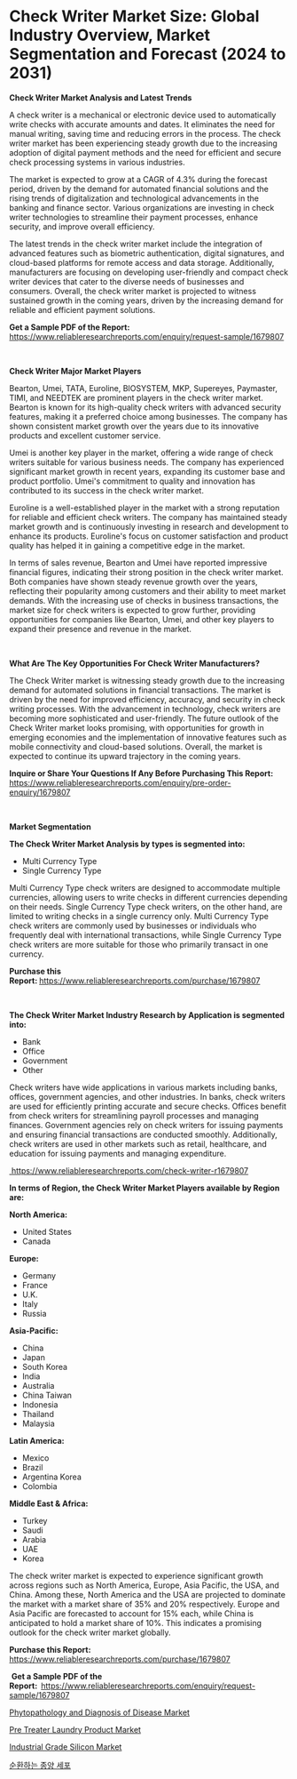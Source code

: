 <p><h1>Check Writer Market Size: Global Industry Overview, Market Segmentation and Forecast (2024 to 2031)</h1></p><p><strong>Check Writer Market Analysis and Latest Trends</strong></p>
<p><p>A check writer is a mechanical or electronic device used to automatically write checks with accurate amounts and dates. It eliminates the need for manual writing, saving time and reducing errors in the process. The check writer market has been experiencing steady growth due to the increasing adoption of digital payment methods and the need for efficient and secure check processing systems in various industries. </p><p>The market is expected to grow at a CAGR of 4.3% during the forecast period, driven by the demand for automated financial solutions and the rising trends of digitalization and technological advancements in the banking and finance sector. Various organizations are investing in check writer technologies to streamline their payment processes, enhance security, and improve overall efficiency. </p><p>The latest trends in the check writer market include the integration of advanced features such as biometric authentication, digital signatures, and cloud-based platforms for remote access and data storage. Additionally, manufacturers are focusing on developing user-friendly and compact check writer devices that cater to the diverse needs of businesses and consumers. Overall, the check writer market is projected to witness sustained growth in the coming years, driven by the increasing demand for reliable and efficient payment solutions.</p></p>
<p><strong>Get a Sample PDF of the Report:&nbsp;</strong> <a href="https://www.reliableresearchreports.com/enquiry/request-sample/1679807">https://www.reliableresearchreports.com/enquiry/request-sample/1679807</a></p>
<p>&nbsp;</p>
<p><strong>Check Writer Major Market Players</strong></p>
<p><p>Bearton, Umei, TATA, Euroline, BIOSYSTEM, MKP, Supereyes, Paymaster, TIMI, and NEEDTEK are prominent players in the check writer market. Bearton is known for its high-quality check writers with advanced security features, making it a preferred choice among businesses. The company has shown consistent market growth over the years due to its innovative products and excellent customer service.</p><p>Umei is another key player in the market, offering a wide range of check writers suitable for various business needs. The company has experienced significant market growth in recent years, expanding its customer base and product portfolio. Umei's commitment to quality and innovation has contributed to its success in the check writer market.</p><p>Euroline is a well-established player in the market with a strong reputation for reliable and efficient check writers. The company has maintained steady market growth and is continuously investing in research and development to enhance its products. Euroline's focus on customer satisfaction and product quality has helped it in gaining a competitive edge in the market.</p><p>In terms of sales revenue, Bearton and Umei have reported impressive financial figures, indicating their strong position in the check writer market. Both companies have shown steady revenue growth over the years, reflecting their popularity among customers and their ability to meet market demands. With the increasing use of checks in business transactions, the market size for check writers is expected to grow further, providing opportunities for companies like Bearton, Umei, and other key players to expand their presence and revenue in the market.</p></p>
<p>&nbsp;</p>
<p><strong>What Are The Key Opportunities For Check Writer Manufacturers?</strong></p>
<p><p>The Check Writer market is witnessing steady growth due to the increasing demand for automated solutions in financial transactions. The market is driven by the need for improved efficiency, accuracy, and security in check writing processes. With the advancement in technology, check writers are becoming more sophisticated and user-friendly. The future outlook of the Check Writer market looks promising, with opportunities for growth in emerging economies and the implementation of innovative features such as mobile connectivity and cloud-based solutions. Overall, the market is expected to continue its upward trajectory in the coming years.</p></p>
<p><strong>Inquire or Share Your Questions If Any Before Purchasing This Report:</strong> <a href="https://www.reliableresearchreports.com/enquiry/pre-order-enquiry/1679807">https://www.reliableresearchreports.com/enquiry/pre-order-enquiry/1679807</a></p>
<p>&nbsp;</p>
<p><strong>Market Segmentation</strong></p>
<p><strong>The Check Writer Market Analysis by types is segmented into:</strong></p>
<p><ul><li>Multi Currency Type</li><li>Single Currency Type</li></ul></p>
<p><p>Multi Currency Type check writers are designed to accommodate multiple currencies, allowing users to write checks in different currencies depending on their needs. Single Currency Type check writers, on the other hand, are limited to writing checks in a single currency only. Multi Currency Type check writers are commonly used by businesses or individuals who frequently deal with international transactions, while Single Currency Type check writers are more suitable for those who primarily transact in one currency.</p></p>
<p><strong>Purchase this Report:&nbsp;</strong><a href="https://www.reliableresearchreports.com/purchase/1679807">https://www.reliableresearchreports.com/purchase/1679807</a></p>
<p>&nbsp;</p>
<p><strong>The Check Writer Market Industry Research by Application is segmented into:</strong></p>
<p><ul><li>Bank</li><li>Office</li><li>Government</li><li>Other</li></ul></p>
<p><p>Check writers have wide applications in various markets including banks, offices, government agencies, and other industries. In banks, check writers are used for efficiently printing accurate and secure checks. Offices benefit from check writers for streamlining payroll processes and managing finances. Government agencies rely on check writers for issuing payments and ensuring financial transactions are conducted smoothly. Additionally, check writers are used in other markets such as retail, healthcare, and education for issuing payments and managing expenditure.</p></p>
<p><a href="https://www.reliableresearchreports.com/check-writer-r1679807">&nbsp;https://www.reliableresearchreports.com/check-writer-r1679807</a></p>
<p><strong>In terms of Region, the Check Writer Market Players available by Region are:</strong></p>
<p>
    <p> <strong> North America: </strong>
        <ul>
            <li>United States</li>
            <li>Canada</li>
        </ul>
        </p> 
    <p> <strong> Europe: </strong>
        <ul>
            <li>Germany</li>
            <li>France</li>
            <li>U.K.</li>
            <li>Italy</li>
            <li>Russia</li>
        </ul>
        </p> 
    <p> <strong> Asia-Pacific: </strong>
        <ul>
            <li>China</li>
            <li>Japan</li>
            <li>South Korea</li>
            <li>India</li>
            <li>Australia</li>
            <li>China Taiwan</li>
            <li>Indonesia</li>
            <li>Thailand</li>
            <li>Malaysia</li>
        </ul>
        </p> 
    <p> <strong> Latin America: </strong>
        <ul>
            <li>Mexico</li>
            <li>Brazil</li>
            <li>Argentina Korea</li>
            <li>Colombia</li>
        </ul>
        </p> 
    <p> <strong> Middle East & Africa: </strong>
        <ul>
            <li>Turkey</li>
            <li>Saudi</li>
            <li>Arabia</li>
            <li>UAE</li>
            <li>Korea</li>
        </ul>
    </p>
    </p>
<p><p>The check writer market is expected to experience significant growth across regions such as North America, Europe, Asia Pacific, the USA, and China. Among these, North America and the USA are projected to dominate the market with a market share of 35% and 20% respectively. Europe and Asia Pacific are forecasted to account for 15% each, while China is anticipated to hold a market share of 10%. This indicates a promising outlook for the check writer market globally.</p></p>
<p><strong>Purchase this Report: </strong><a href="https://www.reliableresearchreports.com/purchase/1679807">https://www.reliableresearchreports.com/purchase/1679807</a></p>
<p>&nbsp;<strong>Get a Sample PDF of the Report:&nbsp;&nbsp;</strong><a href="https://www.reliableresearchreports.com/enquiry/request-sample/1679807">https://www.reliableresearchreports.com/enquiry/request-sample/1679807</a></p>
<p><strong></strong></p>
<p><p><a href="https://issuu.com/reportprime-2/docs/phytopathology-and-diagnosis-of-disease-market-siz">Phytopathology and Diagnosis of Disease Market</a></p><p><a href="https://medium.com/@babymorar/pre-treater-laundry-product-industry-analysis-report-its-market-size-growing-with-a-cagr-of-6-7-a9a66302a553">Pre Treater Laundry Product Market</a></p><p><a href="https://medium.com/@felipestehr/industrial-grade-silicon-market-trends-a-detailed-study-of-its-market-segmentation-and-analyzing-3a46fd22f878">Industrial Grade Silicon Market</a></p><p><a href="https://github.com/vss5505pa7z1p/Market-Research-Report-List-3/blob/main/9953289185435.md">순환하는 종양 세포</a></p></p>
